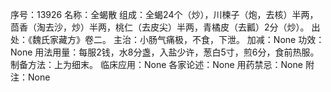 序号：13926
名称：全蝎散
组成：全蝎24个（炒），川楝子（炮，去核）半两，茴香（淘去沙，炒）半两，桃仁（去皮尖）半两，青橘皮（去瓤）2分（炒）。
出处：《魏氏家藏方》卷二。
主治：小肠气痛极，不食，下泄。
加减：None
功效：None
用法用量：每服2钱，水8分盏，入盐少许，葱白5寸，煎6分，食前热服。
制备方法：上为细末。
临床应用：None
各家论述：None
用药禁忌：None
附注：None

